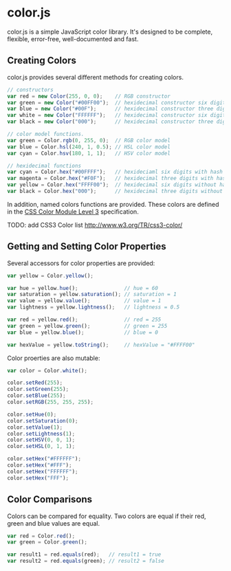 # color.js

color.js is a simple JavaScript color library.  It's designed to be complete, flexible, error-free, well-documented and fast.

## Creating Colors

color.js provides several different methods for creating colors.

``` javascript
// constructors
var red = new Color(255, 0, 0);    // RGB constructor
var green = new Color("#00FF00");  // hexidecimal constructor six digits with hash
var blue = new Color("#00F");      // hexidecimal constructor three digits with hash
var white = new Color("FFFFFF");   // hexidecimal constructor six digits without hash
var black = new Color("000");      // hexidecimal constructor three digits without hash

// color model functions.
var green = Color.rgb(0, 255, 0);  // RGB color model
var blue = Color.hsl(240, 1, 0.5); // HSL color model
var cyan = Color.hsv(180, 1, 1);   // HSV color model

// hexidecimal functions
var cyan = Color.hex("#00FFFF");   // hexideciaml six digits with hash
var magenta = Color.hex("#F0F");   // hexidecimal three digits with hash
var yellow = Color.hex("FFFF00");  // hexidecimal six digits without hash
var black = Color.hex("000");      // hexidecimal three digits without hash
```

In addition, named colors functions are provided.  These colors are defined in the [CSS Color Module Level 3](http://www.w3.org/TR/css3-color/ "CSS Color Module Level 3") specification.

TODO: add CSS3 Color list http://www.w3.org/TR/css3-color/

## Getting and Setting Color Properties

Several accessors for color properties are provided:

``` javascript
var yellow = Color.yellow();

var hue = yellow.hue();               // hue = 60
var saturation = yellow.saturation(); // saturation = 1
var value = yellow.value();           // value = 1
var lightness = yellow.lightness();   // lightness = 0.5

var red = yellow.red();               // red = 255
var green = yellow.green();           // green = 255
var blue = yellow.blue();             // blue = 0

var hexValue = yellow.toString();     // hexValue = "#FFFF00"
```

Color proerties are also mutable:

``` javascript
var color = Color.white();

color.setRed(255);
color.setGreen(255);
color.setBlue(255);
color.setRGB(255, 255, 255);

color.setHue(0);
color.setSaturation(0);
color.setValue(1);
color.setLightness(1);
color.setHSV(0, 0, 1);
color.setHSL(0, 1, 1);

color.setHex("#FFFFFF");
color.setHex("#FFF");
color.setHex("FFFFFF");
color.setHex("FFF");
```

## Color Comparisons

Colors can be compared for equality.  Two colors are equal if their red, green and blue 
values are equal.

``` javascript
var red = Color.red();
var green = Color.green();

var result1 = red.equals(red);   // result1 = true
var result2 = red.equals(green); // result2 = false
```